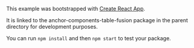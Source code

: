 This example was bootstrapped with [Create React App](https://github.com/facebook/create-react-app).

It is linked to the anchor-components-table-fusion package in the parent directory for development purposes.

You can run `npm install` and then `npm start` to test your package.
